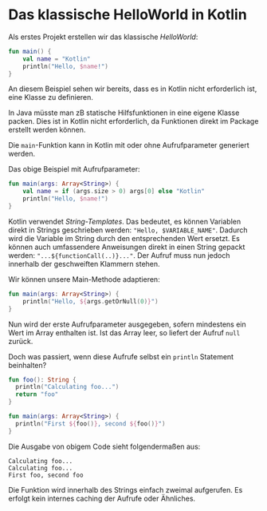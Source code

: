 # Das klassische HelloWorld in Kotlin

Als erstes Projekt erstellen wir das klassische _HelloWorld_:
```kotlin
fun main() {
    val name = "Kotlin"
    println("Hello, $name!")
}
```
An diesem Beispiel sehen wir bereits, dass es in Kotlin nicht erforderlich ist, eine Klasse zu definieren.

In Java müsste man zB statische Hilfsfunktionen in eine eigene Klasse packen. Dies ist in Kotlin nicht erforderlich, da Funktionen direkt im Package erstellt werden können.

Die ```main```-Funktion kann in Kotlin mit oder ohne Aufrufparameter generiert werden.

Das obige Beispiel mit Aufrufparameter:
```kotlin
fun main(args: Array<String>) {
    val name = if (args.size > 0) args[0] else "Kotlin"
    println("Hello, $name!")
}
```
Kotlin verwendet _String-Templates_. Das bedeutet, es können Variablen direkt in Strings geschrieben werden: ```"Hello, $VARIABLE_NAME"```. Dadurch wird die Variable im String durch den entsprechenden Wert ersetzt. Es können auch umfassendere Anweisungen direkt in einen String gepackt werden: ```"...${functionCall(..)}..."```. Der Aufruf muss nun jedoch innerhalb der geschweiften Klammern stehen.

Wir können unsere Main-Methode adaptieren:
```kotlin
fun main(args: Array<String>) {    
    println("Hello, ${args.getOrNull(0)}")
}
```
Nun wird der erste Aufrufparameter ausgegeben, sofern mindestens ein Wert im Array enthalten ist. Ist das Array leer, so liefert der Aufruf ```null``` zurück.

Doch was passiert, wenn diese Aufrufe selbst ein ```println``` Statement beinhalten?
```kotlin
fun foo(): String {
  println("Calculating foo...")
  return "foo"
}

fun main(args: Array<String>) {
  println("First ${foo()}, second ${foo()}")
}
```
Die Ausgabe von obigem Code sieht folgendermaßen aus:
```
Calculating foo...
Calculating foo...
First foo, second foo
```
Die Funktion wird innerhalb des Strings einfach zweimal aufgerufen. Es erfolgt kein internes caching der Aufrufe oder Ähnliches.
